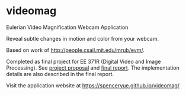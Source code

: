 # videomag
Eulerian Video Magnification Webcam Application

Reveal subtle changes in motion and color from your webcam.

Based on work of http://people.csail.mit.edu/mrub/evm/.

Completed as final project for EE 371R (Digital Video and Image Processing).
See [project proposal](docs/spenceryue_371R_Proposal.pdf) and [final report](spencer_yue_videomag.pdf).
The implementation details are also described in the final report.

Visit the application website at https://spenceryue.github.io/videomag/
